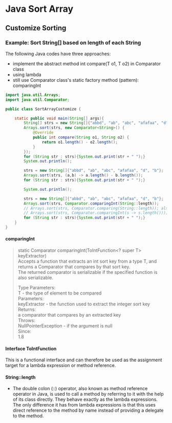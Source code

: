# Java Sort Array
## Customize Sorting
### Example: Sort String[] based on length of each String
The following Java codes have three approaches:  
- implement the abstract method int compare(T o1, T o2) in Comparator<T> class
- using lambda
- still use Comparator<T> class's static factory method (pattern): comparingInt
```java
import java.util.Arrays;
import java.util.Comparator;

public class SortArrayCustomize {

    static public void main(String[] args){
        String[] strs = new String[]{"abbd", "ab", "abc", "afafaa", "d", "b"};
        Arrays.sort(strs, new Comparator<String>() {
            @Override
            public int compare(String o1, String o2) {
                return o1.length() - o2.length();
            }
        });
        for (String str : strs){System.out.print(str + " ");}
        System.out.println();

        strs = new String[]{"abbd", "ab", "abc", "afafaa", "d", "b"};
        Arrays.sort(strs, (a,b) -> a.length() - b.length());
        for (String str : strs){System.out.print(str + " ");}

        System.out.println();

        strs = new String[]{"abbd", "ab", "abc", "afafaa", "d", "b"};
        Arrays.sort(strs, Comparator.comparingInt(String::length));
        // Arrays.sort(strs, Comparator.comparing(String::length)); also works
        // Arrays.sort(strs, Comparator.comparingInt(s -> s.length())); also works
        for (String str : strs){System.out.print(str + " ");}
    }
}
```
#### comparingInt
>static <T> Comparator<T> comparingInt(ToIntFunction<? super T> keyExtractor)  
>Accepts a function that extracts an int sort key from a type T, and returns a Comparator<T> that compares by that sort key.  
>The returned comparator is serializable if the specified function is also serializable.  
>  
>Type Parameters:  
>T - the type of element to be compared  
>Parameters:  
>keyExtractor - the function used to extract the integer sort key  
>Returns:  
>a comparator that compares by an extracted key  
>Throws:  
>NullPointerException - if the argument is null  
>Since:  
>1.8  

#### Interface ToIntFunction<T>

This is a functional interface and can therefore be used as the assignment target for a lambda expression or method reference.
#### String::length

- The double colon (::) operator, also known as method reference operator in Java, is used to call a method by referring to it with the help of its class directly. They behave exactly as the lambda expressions. The only difference it has from lambda expressions is that this uses direct reference to the method by name instead of providing a delegate to the method.
